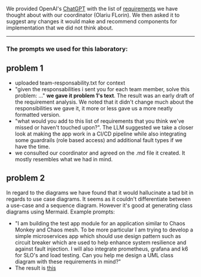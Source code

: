 We provided OpenAI's [ChatGPT](https://chat.openai.com) with the list of [requirements](https://github.com/zaramihnea/Chaos-Engineering-Platform/blob/main/team_responsability.txt) we have thought about with our coordinator (Olariu FLorin). We then asked it to suggest any changes it would make and recommend components for implementation that we did not think about.

---

### The prompts we used for this laboratory:

## problem 1
- uploaded team-responsability.txt for context
- "given the responsabilities i sent you for each team member, solve this problem: ..." **we gave it problem 1's text**. The result was an early draft of the requirement analysis. We noted that it didn't change much about the responsibilities we gave it, it more or less gave us a more neatly formatted version.
- "what would you add to this list of requirements that you think we've missed or haven't touched upon?". The LLM suggested we take a closer look at making the app work in a CI/CD pipeline while also integrating some guardrails (role based access) and additional fault types if we have the time.
- we consulted our coordinator and agreed on the .md file it created. It mostly resembles what we had in mind.

## problem 2
In regard to the diagrams we have found that it would hallucinate a tad bit in regards to use case diagrams. It seems as it couldn't differentiate between a use-case and a sequence diagram.
However it's good at generating class diagrams using Mermaid.
Example prompts:
- "I am building the test app module for an application similar to Chaos Monkey and Chaos mesh. To be more particular I am trying to develop a simple microservices app which should use design pattern such as circuit breaker which are used to help enhance system resilience and against fault injection. I will also integrate prometheus, grafana and k6 for SLO's and load testing. Can you help me design a UML class diagram with these requirements in mind?"
- The result is [this](https://github.com/zaramihnea/Chaos-Engineering-Platform/blob/main/Diagrams/Iulian_uml.png)
